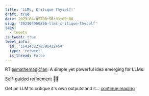 ```yaml
---
title: 'LLMs, Critique Thyself!'
draft: true
date: 2023-04-05T08:56:03+00:00
slug: '202304050856-llms-critique-thyself'
tags:
  - tweets
is_tweet: true
tweet_info:
  id: '1643432278591422464'
  type: 'retweet'
  is_thread: False
---
```




RT [@mathemagic1an](https://x.com/mathemagic1an): A simple yet powerful idea emerging for LLMs:

Self-guided refinement 🔬🧐

Get an LLM to critique it's own outputs and it… [continue reading](https://x.com/sytelus/status/1643432278591422464)
